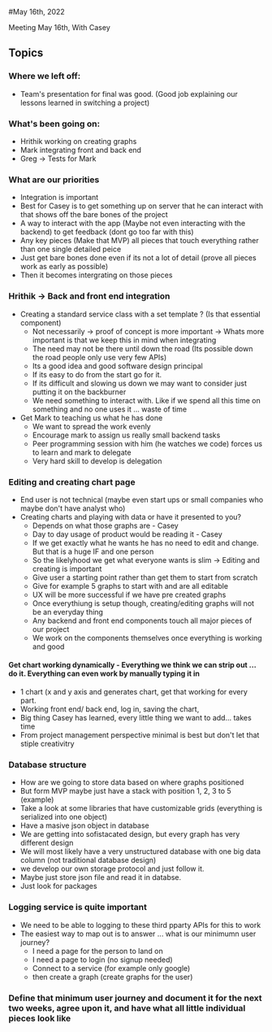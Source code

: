 #May 16th, 2022

Meeting May 16th, With Casey


## Topics

### Where we left off:
- Team's presentation for final was good. (Good job explaining our lessons learned in switching a project)

### What's been going on:
- Hrithik working on creating graphs
- Mark integrating front and back end
- Greg -> Tests for Mark

### What are our priorities
* Integration is important
* Best for Casey is to get something up on server that he can interact with that shows off the bare bones of the project
* A way to interact with the app (Maybe not even interacting with the backend) to get feedback (dont go too far with this)
* Any key pieces (Make that MVP) all pieces that touch everything rather than one single detailed peice
* Just get bare bones done even if its not a lot of detail (prove all pieces work as early as possible)
* Then it becomes intergrating on those pieces


### Hrithik -> Back and front end integration
*  Creating a standard service class with a set template ? (Is that essential component)
	* Not necessarily -> proof of concept is more important -> Whats more important is that we keep this in mind when integrating
	* The need may not be there until down the road (Its possible down the road people only use very few APIs)
	* Its a good idea and good software design principal
	* If its easy to do from the start go for it. 
	* If its difficult and slowing us down we may want to consider just putting it on the backburner
	* We need something to interact with. Like if we spend all this time on something and no one uses it ... waste of time
* Get Mark to teaching us what he has done
	* We want to spread the work evenly 
	* Encourage mark to assign us really small backend tasks
	* Peer programming session with him (he watches we code) forces us to learn and mark to delegate
	* Very hard skill to develop is delegation

### Editing and creating chart page
* End user is not technical (maybe even start ups or small companies who maybe don't have analyst who)
* Creating charts and playing with data or have it presented to you?
	* Depends on what those graphs are - Casey
	* Day to day usage of product would be reading it - Casey
	* If we get exactly what he wants he has no need to edit and change. But that is a huge IF and one person
	* So the likelyhood we get what everyone wants is slim -> Editing and creating is important
	* Give user a starting point rather than get them to start from scratch
	* Give for example 5 graphs to start with and are all editable
	* UX will be more successful if we have pre created graphs
	* Once everythiung is setup though, creating/editing graphs will not be an everyday thing 
	* Any backend and front end components touch all major pieces of our project
	* We work on the components themselves once everything is working and good


#### Get chart working dynamically - Everything we think we can strip out ... do it. Everything can even work by manually typing it in

* 1 chart (x and y axis and generates chart, get that working for every part.
* Working front end/ back end, log in, saving the chart,
* Big thing Casey has learned, every little thing we want to add... takes time  
* From project management perspective minimal is best but don't let that stiple creativitry


### Database structure
* How are we going to store data based on where graphs positioned 
* But form MVP maybe just have a stack with position 1, 2, 3 to 5 (example)
* Take a look at some libraries that have customizable grids (everything is serialized into one object)
* Have a masive json object in database
* We are getting into sofistacated design, but every graph has very different design
* We will most likely have a very unstructured database with one big data column (not traditional database design)
* we develop our own storage protocol and just follow it.
* Maybe just store json file and read it in databse.
* Just look for packages

### Logging service is quite important
* We need to be able to logging to these third pparty APIs for this to work
* The easiest way to map out is to answer ... what is our minimumn user journey?
	* I need a page for the person to land on
	* I need a page to login (no signup needed)
	* Connect to a service (for example only google)
	* then create a graph (create graphs for the user)


### Define that minimum user journey and document it for the next two weeks, agree upon it, and have what all little individual pieces look like
